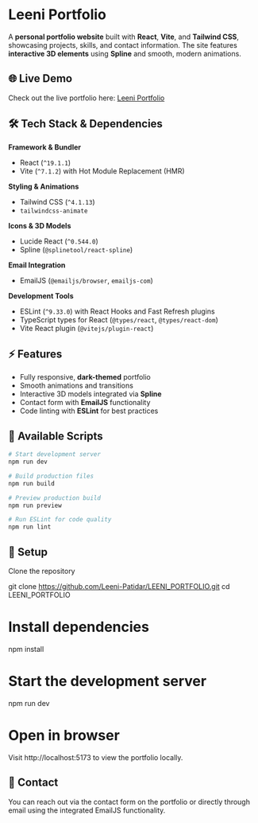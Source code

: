 # Leeni Portfolio

A **personal portfolio website** built with **React**, **Vite**, and **Tailwind CSS**, showcasing projects, skills, and contact information. The site features **interactive 3D elements** using **Spline** and smooth, modern animations.

## 🌐 Live Demo

Check out the live portfolio here: [Leeni Portfolio](https://leeni-portfolio.vercel.app)

## 🛠️ Tech Stack & Dependencies

**Framework & Bundler**

- React (`^19.1.1`)
- Vite (`^7.1.2`) with Hot Module Replacement (HMR)

**Styling & Animations**

- Tailwind CSS (`^4.1.13`)
- `tailwindcss-animate`

**Icons & 3D Models**

- Lucide React (`^0.544.0`)
- Spline (`@splinetool/react-spline`)

**Email Integration**

- EmailJS (`@emailjs/browser`, `emailjs-com`)

**Development Tools**

- ESLint (`^9.33.0`) with React Hooks and Fast Refresh plugins
- TypeScript types for React (`@types/react`, `@types/react-dom`)
- Vite React plugin (`@vitejs/plugin-react`)

## ⚡ Features

- Fully responsive, **dark-themed** portfolio
- Smooth animations and transitions
- Interactive 3D models integrated via **Spline**
- Contact form with **EmailJS** functionality
- Code linting with **ESLint** for best practices

## 🚀 Available Scripts

```bash
# Start development server
npm run dev

# Build production files
npm run build

# Preview production build
npm run preview

# Run ESLint for code quality
npm run lint
```

## 🔧 Setup

Clone the repository

git clone https://github.com/Leeni-Patidar/LEENI_PORTFOLIO.git
cd LEENI_PORTFOLIO

# Install dependencies

npm install

# Start the development server

npm run dev

# Open in browser

Visit http://localhost:5173
to view the portfolio locally.

## 📧 Contact

You can reach out via the contact form on the portfolio or directly through email using the integrated EmailJS functionality.
